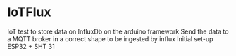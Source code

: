 # IoTFlux
IoT test to store data on InfluxDb on the arduino framework
Send the data to a MQTT broker in a correct shape to be ingested by influx
Initial set-up ESP32 + SHT 31

